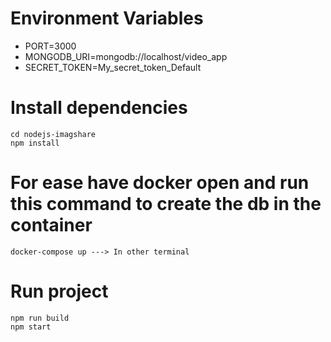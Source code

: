 
# Environment Variables

- PORT=3000
- MONGODB_URI=mongodb://localhost/video_app
- SECRET_TOKEN=My_secret_token_Default

# Install dependencies

```
cd nodejs-imagshare
npm install
```

# For ease have docker open and run this command to create the db in the container

```
docker-compose up ---> In other terminal
```

# Run project

```
npm run build 
npm start 
```
